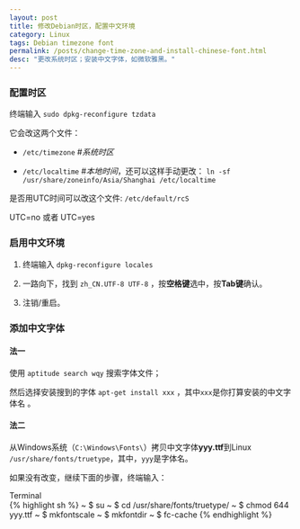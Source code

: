 ```yaml
---
layout: post
title: 修改Debian时区，配置中文环境
category: Linux
tags: Debian timezone font
permalink: /posts/change-time-zone-and-install-chinese-font.html
desc: "更改系统时区；安装中文字体，如微软雅黑。"
---
```

### 配置时区
终端输入 `sudo dpkg-reconfigure tzdata`

它会改这两个文件：

- `/etc/timezone` #*系统时区*

- `/etc/localtime` #*本地时间*，还可以这样手动更改：
    `ln -sf /usr/share/zoneinfo/Asia/Shanghai /etc/localtime`

是否用UTC时间可以改这个文件: `/etc/default/rcS`

UTC=no 或者 UTC=yes

### 启用中文环境
1. 终端输入 `dpkg-reconfigure locales`

2. 一路向下，找到 `zh_CN.UTF-8 UTF-8` ，按**空格键**选中，按**Tab键**确认。

3. 注销/重启。

### 添加中文字体
#### 法一
使用 `aptitude search wqy` 搜索字体文件；

然后选择安装搜到的字体 `apt-get install xxx` ，其中`xxx`是你打算安装的中文字体名 。

#### 法二
从Windows系统（`C:\Windows\Fonts\`）拷贝中文字体**yyy.ttf**到Linux `/usr/share/fonts/truetype`，其中，`yyy`是字体名。

如果没有改变，继续下面的步骤，终端输入：

<div class="panel panel-default terminal">
  <div class="panel-heading">Terminal</div>
  <div class="panel-body">
{% highlight sh %}
	 ~ $ su
	~ $ cd /usr/share/fonts/truetype/
	~ $ chmod 644 yyy.ttf
	~ $ mkfontscale
	~ $ mkfontdir
	~ $ fc-cache
{% endhighlight %}
  </div>
</div>
